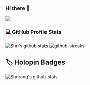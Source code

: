### Hi there 👋

<!--
**shrirangdiwakar/shrirangdiwakar** is a ✨ _special_ ✨ repository because its `README.md` (this file) appears on your GitHub profile.

Here are some ideas to get you started:

- 🔭 I’m currently working on ...
- 🌱 I’m currently learning ...
- 👯 I’m looking to collaborate on ...
- 🤔 I’m looking for help with ...
- 💬 Ask me about ...
- 📫 How to reach me: ...
- 😄 Pronouns: ...
- ⚡ Fun fact: ...
-->

<img align="center" src="https://github-readme-stats.vercel.app/api/top-langs/?username=shrirangdiwakar&layout=compact&theme=great-gatsby" />
<h3>💻 GitHub Profile Stats</h3>
<img align="center" src="https://github-readme-stats.vercel.app/api?username=shrirangdiwakar&show_icons=true&theme=great-gatsby" alt="Shri's github stats" />
<img align="center" src="https://streak-stats.demolab.com?user=shrirangdiwakar&theme=tokyonight" alt="github-streaks" />

<h2>🏷️ Holopin Badges</h2>
<img align="center" src="https://holopin.me/@shrirangdiwakar" alt="Shrirang's github stats" />


